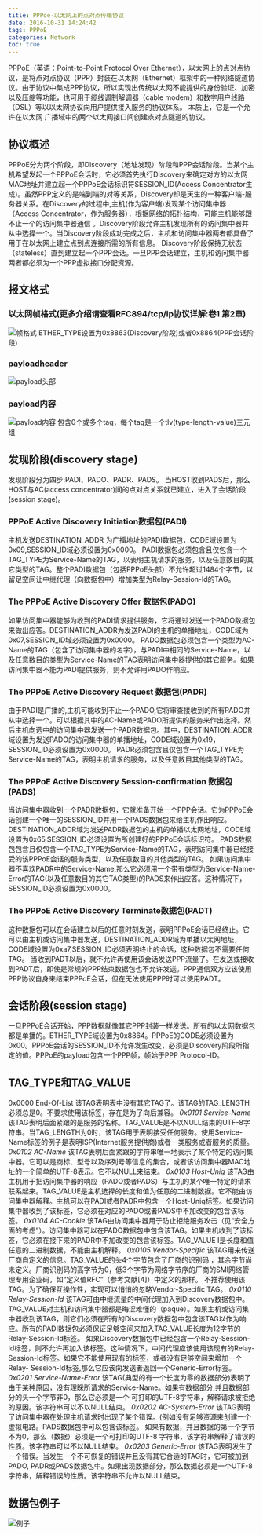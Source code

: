 ```yaml
---
title: PPPoe-以太网上的点对点传输协议
date: 2016-10-31 14:24:42
tags: PPPoE
categories: Network
toc: true
---
```

PPPoE（英语：Point-to-Point Protocol Over Ethernet），以太网上的点对点协议，是将点对点协议（PPP）封装在以太网（Ethernet）框架中的一种网络隧道协议。由于协议中集成PPP协议，所以实现出传统以太网不能提供的身份验证、加密以及压缩等功能，也可用于缆线调制解调器（cable modem）和数字用户线路（DSL）等以以太网协议向用户提供接入服务的协议体系。
本质上，它是一个允许在以太网 广播域中的两个以太网接口间创建点对点隧道的协议。
<!--more-->
## 协议概述
PPPoE分为两个阶段，即Discovery（地址发现）阶段和PPP会话阶段。当某个主机希望发起一个PPPoE会话时，它必须首先执行Discovery来确定对方的以太网MAC地址并建立起一个PPPoE会话标识符SESSION_ID(Access Concentrator生成)。虽然PPP定义的是端到端的对等关系，Discovery却是天生的一种客户端-服务器关系。在Discovery的过程中,主机(作为客户端)发现某个访问集中器（Access Concentrator，作为服务器），根据网络的拓扑结构，可能主机能够跟不止一个的访问集中器通信 。Discovery阶段允许主机发现所有的访问集中器并从中选择一个。当Discovery阶段成功完成之后，主机和访问集中器两者都具备了用于在以太网上建立点到点连接所需的所有信息。
Discovery阶段保持无状态（stateless）直到建立起一个PPP会话。一旦PPP会话建立，主机和访问集中器两者都必须为一个PPP虚拟接口分配资源。
## 报文格式
### 以太网帧格式(更多介绍请查看RFC894/tcp/ip协议详解:卷1 第2章)
![帧格式](/res/pppoe-frame.png)
ETHER_TYPE设置为0x8863(Discovery阶段)或者0x8864(PPP会话阶段)
### payloadheader
![payload头部](/res/pppoe-payloadhead.png)
### payload内容
![payload内容](/res/pppoe-payloadcontent.png)
包含0个或多个tag，每个tag是一个tlv(type-length-value)三元组

## 发现阶段(discovery stage)
发现阶段分为四步:PADI、PADO、PADR、PADS。
当HOST收到PADS后，那么HOST与AC(access concentrator)间的点对点关系就已建立，进入了会话阶段(session stage)。
### PPPoE Active Discovery Initiation数据包(PADI)
主机发送DESTINATION_ADDR 为广播地址的PADI数据包，CODE域设置为0x09,SESSION_ID域必须设置为0x0000。
PADI数据包必须包含且仅包含一个TAG_TYPE为Service-Name的TAG，以表明主机请求的服务，以及任意数目的其它类型的TAG。整个PADI数据包（包括PPPoE头部）不允许超过1484个字节，以留足空间让中继代理（向数据包中）增加类型为Relay-Session-Id的TAG。
### The PPPoE Active Discovery Offer 数据包(PADO)
   如果访问集中器能够为收到的PADI请求提供服务，它将通过发送一个PADO数据包来做出应答。DESTINATION_ADDR为发送PADI的主机的单播地址，CODE域为0x07,SESSION_ID域必须设置为0x0000。 
   PADO数据包必须包含一个类型为AC-Name的TAG（包含了访问集中器的名字），与PADI中相同的Service-Name，以及任意数目的类型为Service-Name的TAG表明访问集中器提供的其它服务。如果访问集中器不能为PADI提供服务，则不允许用PADO作响应。
### The PPPoE Active Discovery Request 数据包(PADR)
   由于PADI是广播的,主机可能收到不止一个PADO,它将审查接收到的所有PADO并从中选择一个。可以根据其中的AC-Name或PADO所提供的服务来作出选择。然后主机向选中的访问集中器发送一个PADR数据包。其中，DESTINATION_ADDR域设置为发送PADO的访问集中器的单播地址，CODE域设置为0x19，SESSION_ID必须设置为0x0000。
   PADR必须包含且仅包含一个TAG_TYPE为Service-Name的TAG，表明主机请求的服务，以及任意数目其他类型的TAG。
### The PPPoE Active Discovery Session-confirmation 数据包(PADS)
   当访问集中器收到一个PADR数据包，它就准备开始一个PPP会话。它为PPPoE会话创建一个唯一的SESSION_ID并用一个PADS数据包来给主机作出响应。DESTINATION_ADDR域为发送PADR数据包的主机的单播以太网地址，CODE域设置为0x65,SESSION_ID必须设置为所创建好的PPPoE会话标识符。
   PADS数据包包含且仅包含一个TAG_TYPE为Service-Name的TAG，表明访问集中器已经接受的该PPPoE会话的服务类型，以及任意数目的其他类型的TAG。
   如果访问集中器不喜欢PADR中的Service-Name,那么它必须用一个带有类型为Service-Name-Error的TAG(以及任意数目的其它TAG类型)的PADS来作出应答。这种情况下，SESSION_ID必须设置为0x0000。
### The PPPoE Active Discovery Terminate数据包(PADT)
   这种数据包可以在会话建立以后的任意时刻发送，表明PPPoE会话已经终止。它可以由主机或访问集中器发送，DESTINATION_ADDR域为单播以太网地址，CODE域设置为0xa7,SESSION_ID必须表明终止的会话，这种数据包不需要任何TAG。
   当收到PADT以后，就不允许再使用该会话发送PPP流量了。在发送或接收到PADT后，即使是常规的PPP结束数据包也不允许发送。PPP通信双方应该使用PPP协议自身来结束PPPoE会话，但在无法使用PPP时可以使用PADT。
## 会话阶段(session stage)
一旦PPPoE会话开始，PPP数据就像其它PPP封装一样发送。所有的以太网数据包都是单播的。ETHER_TYPE域设置为0x8864。PPPoE的CODE必须设置为0x00。PPPoE会话的SESSION_ID不允许发生改变，必须是Discovery阶段所指定的值。PPPoE的payload包含一个PPP帧，帧始于PPP Protocol-ID。
## TAG_TYPE和TAG_VALUE
0x0000 End-Of-List
      该TAG表明表中没有其它TAG了。该TAG的TAG_LENGTH必须总是0。不要求使用该标签，存在是为了向后兼容。
   *0x0101 Service-Name*
      该TAG表明后面紧跟的是服务的名称。TAG_VALUE是不以NULL结束的UTF-8字符串。当TAG_LENGTH为0时，该TAG用于表明接受任何服务。使用Service-Name标签的例子是表明ISP(Internet服务提供商)或者一类服务或者服务的质量。
   *0x0102 AC-Name*
      该TAG表明后面紧跟的字符串唯一地表示了某个特定的访问集中器。它可以是商标、型号以及序列号等信息的集合，或者该访问集中器MAC地址的一个简单的UTF-8表示。它不以NULL来结束。
   *0x0103 Host-Uniq*
      该TAG由主机用于把访问集中器的响应（PADO或者PADS）与主机的某个唯一特定的请求联系起来。TAG_VALUE是主机选择的长度和值为任意的二进制数据。它不能由访问集中器解释。主机可以在PADI或者PADR中包含一个Host-Uniq标签。如果访问集中器收到了该标签，它必须在对应的PADO或者PADS中不加改变的包含该标签。
   *0x0104 AC-Cookie*
      该TAG由访问集中器用于防止拒绝服务攻击（见“安全方面的考虑”）。访问集中器可以在PADO数据包中包含该TAG。如果主机收到了该标签，它必须在接下来的PADR中不加改变的包含该标签。TAG_VALUE I是长度和值任意的二进制数据，不能由主机解释。
   *0x0105 Vendor-Specific*
      该TAG用来传送厂商自定义的信息。TAG_VALUE的头4个字节包含了厂商的识别码 ，其余字节尚未定义。厂商识别码的高字节为0，低3个字节为网络字节序的厂商的SMI网络管理专用企业码，如“定义值RFC”（参考文献[4]）中定义的那样。
      不推荐使用该TAG。为了确保互操作性，实现可以悄悄的忽略Vendor-Specific TAG。
   *0x0110 Relay-Session-Id*
      该TAG可由中继流量的中间代理加入到Discovery数据包中。TAG_VALUE对主机和访问集中器都是晦涩难懂的（paque）。如果主机或访问集中器收到该TAG，则它们必须在所有的Discovery数据包中包含该TAG以作为响应。所有的PADI数据包必须保证足够空间来加入TAG_VALUE长度为12字节的Relay-Session-Id标签。
      如果Discovery数据包中已经包含一个Relay-Session-Id标签，则不允许再加入该标签。这种情况下，中间代理应该使用该现有的Relay-Session-Id标签。如果它不能使用现有的标签，或者没有足够空间来增加一个Relay- Session-Id标签,那么它应该向发送者返回一个Generic-Error标签。
   *0x0201 Service-Name-Error*
      该TAG(典型的有一个长度为零的数据部分)表明了由于某种原因，没有理睬所请求的Service-Name。如果有数据部分,并且数据部分的头一个字节非0，那么它必须是一个      可打印的UTF-8字符串，解释请求被拒绝的原因。该字符串可以不以NULL结束。
   *0x0202 AC-System-Error*
      该TAG表明了访问集中器在处理主机请求时出现了某个错误。(例如没有足够资源来创建一个虚拟电路。PADS数据包中可以包含该标签。
      如果有数据，并且数据的第一个字节不为0，那么（数据）必须是一个可打印的UTF-8 字符串，该字符串解释了错误的性质。该字符串可以不以NULL结束。
   *0x0203 Generic-Error*
      该TAG表明发生了一个错误。当发生一个不可恢复的错误并且没有其它合适的TAG时，它可被加到PADO, PADR或PADS数据包中。如果出现数据部分，那么数据必须是一个UTF-8字符串，解释错误的性质。该字符串不允许以NULL结束。
## 数据包例子
![例子](/res/pppoe-example.png)
